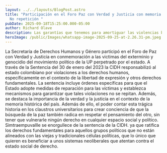 ```yaml
---
layout: ../../layouts/BlogPost.astro
title: "Participación en el Foro Paz con Verdad y Justicia con memoria para la
  No repetición "
pubDate: 2025-09-18T15:25:00.000-05:00
author: Richard Olave
description: Las garantías que tenemos para amortiguar las violencias basadas en género
heroImage: /public/Images/whatsapp-image-2025-09-25-at-2.26.31-pm.jpeg
---
```

La Secretaría de Derechos Humanos y Género participó en el Foro de Paz con Verdad y Justicia en conmemoración a las victimas del exterminio y genocidio del movimiento político de la UP perpetrado por el estado. A través de la Sentencia del 30 de enero del 2023 la CIDH responsabilizó al estado colombiano por violaciones a los derechos humanos, específicamente en el contexto de la libertad de expresión y otros derechos fundamentales.
La sentencia incluye órdenes específicas para que el Estado adopte medidas de reparación para las víctimas y establezca mecanismos para garantizar que tales violaciones no se repitan. Además, se destaca la importancia de la verdad y la justicia en el contexto de la memoria histórica del país.
 Además de ello, el poder contar esta trágica historia en los claustros universitarios para crear conciencia de que la búsqueda de la paz también radica en respetar el pensamiento del otro, sin tener que vulnerarle ningún derecho en cualquier espacio social y político. 
Simtraempuvallle se enorgullece de la sentencia de la CIDH. ya que ratifica los derechos fundamentales para aquellos grupos políticos que no están alineados con las viejas y tradicionales células políticas, que lo único que quieren es beneficiar a unos sistemas neoliberales que atentan contra el estado social de derecho.
